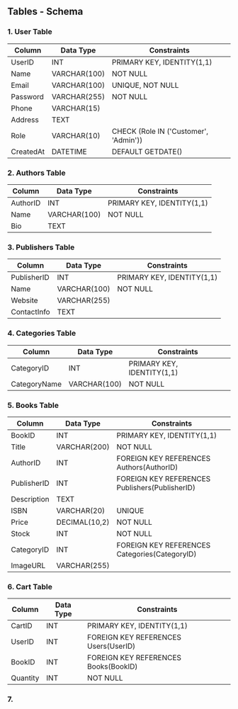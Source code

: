 
## Tables - Schema

### 1. User Table

|Column|Data Type|Constraints|
|---|---|---|
|UserID|INT|PRIMARY KEY, IDENTITY(1,1)|
|Name|VARCHAR(100)|NOT NULL|
|Email|VARCHAR(100)|UNIQUE, NOT NULL|
|Password|VARCHAR(255)|NOT NULL|
|Phone|VARCHAR(15)||
|Address|TEXT||
|Role|VARCHAR(10)|CHECK (Role IN ('Customer', 'Admin'))|
|CreatedAt|DATETIME|DEFAULT GETDATE()|

### 2. Authors Table

|Column|Data Type|Constraints|
|---|---|---|
|AuthorID|INT|PRIMARY KEY, IDENTITY(1,1)|
|Name|VARCHAR(100)|NOT NULL|
|Bio|TEXT||

### 3. Publishers Table 

|Column|Data Type|Constraints|
|---|---|---|
|PublisherID|INT|PRIMARY KEY, IDENTITY(1,1)|
|Name|VARCHAR(100)|NOT NULL|
|Website|VARCHAR(255)||
|ContactInfo|TEXT||

### 4. Categories Table

|Column|Data Type|Constraints|
|---|---|---|
|CategoryID|INT|PRIMARY KEY, IDENTITY(1,1)|
|CategoryName|VARCHAR(100)|NOT NULL|

### 5. Books Table

|Column|Data Type|Constraints|
|---|---|---|
|BookID|INT|PRIMARY KEY, IDENTITY(1,1)|
|Title|VARCHAR(200)|NOT NULL|
|AuthorID|INT|FOREIGN KEY REFERENCES Authors(AuthorID)|
|PublisherID|INT|FOREIGN KEY REFERENCES Publishers(PublisherID)|
|Description|TEXT||
|ISBN|VARCHAR(20)|UNIQUE|
|Price|DECIMAL(10,2)|NOT NULL|
|Stock|INT|NOT NULL|
|CategoryID|INT|FOREIGN KEY REFERENCES Categories(CategoryID)|
|ImageURL|VARCHAR(255)||

### 6. Cart Table

|Column|Data Type|Constraints|
|---|---|---|
|CartID|INT|PRIMARY KEY, IDENTITY(1,1)|
|UserID|INT|FOREIGN KEY REFERENCES Users(UserID)|
|BookID|INT|FOREIGN KEY REFERENCES Books(BookID)|
|Quantity|INT|NOT NULL|

### 7. 